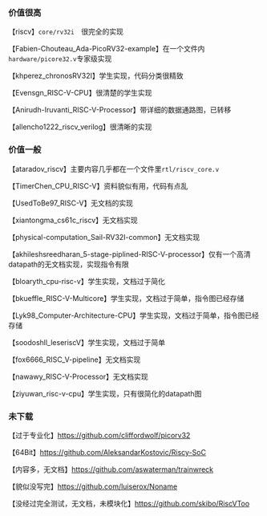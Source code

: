 ### 价值很高

【riscv】`core/rv32i`　很完全的实现

【Fabien-Chouteau_Ada-PicoRV32-example】在一个文件内`hardware/picore32.v`专家级实现



【khperez_chronosRV32I】学生实现，代码分类很精致

【Evensgn_RISC-V-CPU】很清楚的学生实现

【Anirudh-Iruvanti_RISC-V-Processor】带详细的数据通路图，已转移

【allencho1222_riscv_verilog】很清晰的实现





### 价值一般

【ataradov_riscv】主要内容几乎都在一个文件里`rtl/riscv_core.v`　

【TimerChen_CPU_RISC-V】资料貌似有用，代码有点乱

【UsedToBe97_RISC-V】无文档的实现

【xiantongma_cs61c_riscv】无文档实现

【physical-computation_Sail-RV32I-common】无文档实现

【akhileshsreedharan_5-stage-piplined-RISC-V-processor】仅有一个高清datapath的无文档实现，实现指令有限

【bloaryth_cpu-risc-v】学生实现，文档过于简化

【bkueffle_RISC-V-Multicore】学生实现，文档过于简单，指令图已经存储

【Lyk98_Computer-Architecture-CPU】学生实现，文档过于简单，指令图已经存储

【soodoshll_leseriscV】学生实现，文档过于简单

【fox6666_RISC_V-pipeline】无文档实现

【nawawy_RISC-V-Processor】无文档实现

【ziyuwan_risc-v-cpu】学生实现，只有很简化的datapath图



### 未下载

【过于专业化】https://github.com/cliffordwolf/picorv32

【64Bit】https://github.com/AleksandarKostovic/Riscy-SoC

【内容多，无文档】https://github.com/aswaterman/trainwreck

【貌似没写完】https://github.com/luiserox/Noname

【没经过完全测试，无文档，未模块化】https://github.com/skibo/RiscVToo







